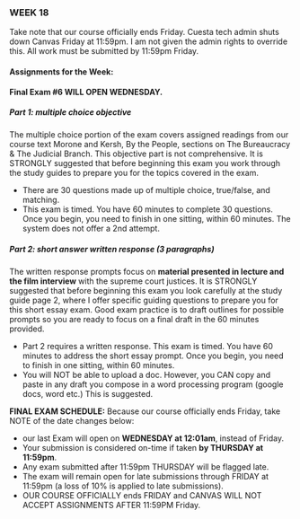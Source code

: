 ### WEEK 18
Take note that our course officially ends Friday. Cuesta tech admin shuts down Canvas Friday at 11:59pm. I am not given the admin rights to override this. All work must be submitted by 11:59pm Friday.

#### Assignments for the Week:

**Final Exam #6 WILL OPEN WEDNESDAY.**

##### Part 1: multiple choice objective

The multiple choice portion of the exam covers assigned readings from our course text Morone and Kersh, By the People, sections on The Bureaucracy & The Judicial Branch. This objective part is not comprehensive. It is STRONGLY suggested that before beginning this exam you work through the study guides to prepare you for the topics covered in the exam.
+ There are 30 questions made up of multiple choice, true/false, and matching.
+ This exam is timed. You have 60 minutes to complete 30 questions. Once you begin, you need to finish in one sitting, within 60 minutes. The system does not offer a 2nd attempt.

##### Part 2: short answer written response (3 paragraphs)
The written response prompts focus on **material presented in lecture and the film interview** with the supreme court justices. It is STRONGLY suggested that before beginning this exam you look carefully at the study guide page 2, where I offer specific guiding questions to prepare you for this short essay exam. Good exam practice is to draft outlines for possible prompts so you are ready to focus on a final draft in the 60 minutes provided.
+ Part 2 requires a written response. This exam is timed.
You have 60 minutes to address the short essay prompt. Once you begin, you need to finish in one sitting, within 60 minutes.
+ You will NOT be able to upload a doc. However, you CAN copy and paste in any draft you compose in a word processing program (google docs, word etc.) This is suggested.

**FINAL EXAM SCHEDULE:**
Because our course officially ends Friday, take NOTE of the date changes below:
+ our last Exam will open on **WEDNESDAY at 12:01am**, instead of Friday.
+ Your submission is considered on-time if taken **by THURSDAY at 11:59pm**.
+ Any exam submitted after 11:59pm THURSDAY will be flagged late.
+ The exam will remain open for late submissions through FRIDAY at 11:59pm (a loss of 10% is applied to late submissions).
+ OUR COURSE OFFICIALLY ends FRIDAY and CANVAS WILL NOT ACCEPT ASSIGNMENTS AFTER 11:59PM Friday.
